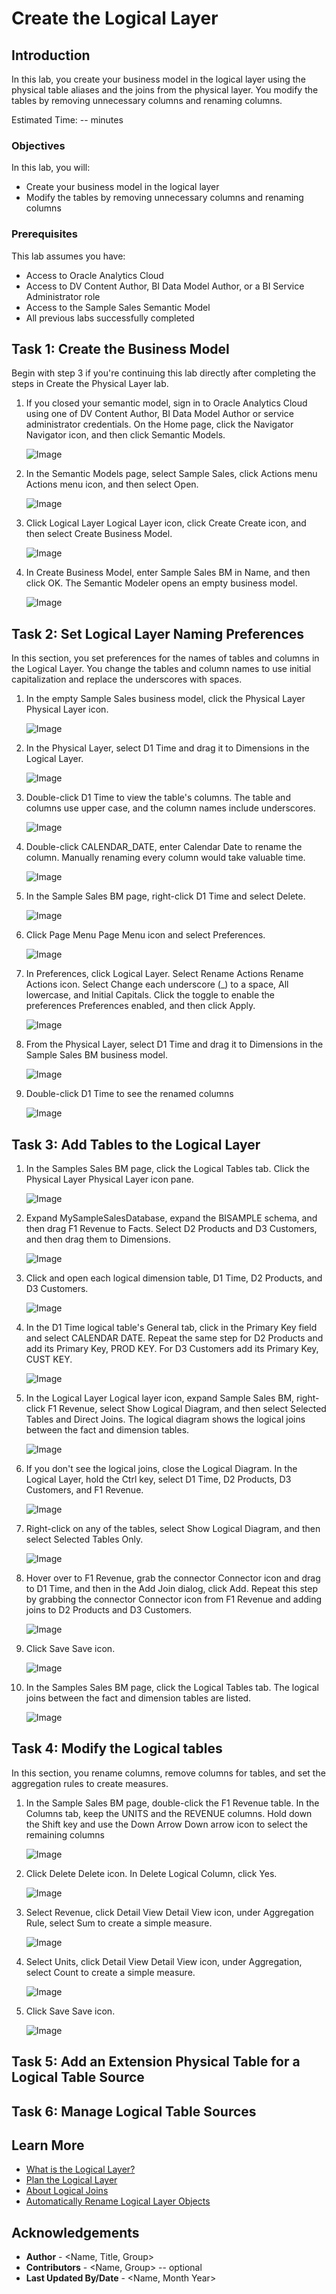 # Create the Logical Layer

## Introduction

In this lab, you create your business model in the logical layer using the physical table aliases and the joins from the physical layer. You modify the tables by removing unnecessary columns and renaming columns.

Estimated Time: -- minutes

### Objectives

In this lab, you will:
* Create your business model in the logical layer
* Modify the tables by removing unnecessary columns and renaming columns

### Prerequisites

This lab assumes you have:
* Access to Oracle Analytics Cloud
* Access to DV Content Author, BI Data Model Author, or a BI Service Administrator role
* Access to the Sample Sales Semantic Model
* All previous labs successfully completed

## Task 1: Create the Business Model

Begin with step 3 if you're continuing this lab directly after completing the steps in Create the Physical Layer lab.

1. If you closed your semantic model, sign in to Oracle Analytics Cloud using one of DV Content Author, BI Data Model Author or service administrator credentials. On the Home page, click the Navigator Navigator icon, and then click Semantic Models.

	![Image](images/image.png)

2. In the Semantic Models page, select Sample Sales, click Actions menu Actions menu icon, and then select Open.

	![Image](images/image.png)

3. Click Logical Layer Logical Layer icon, click Create Create icon, and then select Create Business Model.

	![Image](images/image.png)

4. In Create Business Model, enter Sample Sales BM in Name, and then click OK. The Semantic Modeler opens an empty business model.

	![Image](images/image.png)


## Task 2: Set Logical Layer Naming Preferences

In this section, you set preferences for the names of tables and columns in the Logical Layer. You change the tables and column names to use initial capitalization and replace the underscores with spaces.

1. In the empty Sample Sales business model, click the Physical Layer Physical Layer icon.

	![Image](images/image.png)

2. In the Physical Layer, select D1 Time and drag it to Dimensions in the Logical Layer.

	![Image](images/image.png)

3. Double-click D1 Time to view the table's columns. The table and columns use upper case, and the column names include underscores.

	![Image](images/image.png)

4. Double-click CALENDAR_DATE, enter Calendar Date to rename the column. Manually renaming every column would take valuable time.

	![Image](images/image.png)

5. In the Sample Sales BM page, right-click D1 Time and select Delete.

	![Image](images/image.png)

6. Click Page Menu Page Menu icon and select Preferences.

	![Image](images/image.png)

7. In Preferences, click Logical Layer. Select Rename Actions Rename Actions icon. Select Change each underscore (_) to a space, All lowercase, and Initial Capitals. Click the toggle to enable the preferences Preferences enabled, and then click Apply.

	![Image](images/image.png)

8. From the Physical Layer, select D1 Time and drag it to Dimensions in the Sample Sales BM business model.

	![Image](images/image.png)

9. Double-click D1 Time to see the renamed columns

	![Image](images/image.png)

## Task 3: Add Tables to the Logical Layer

1. In the Samples Sales BM page, click the Logical Tables tab. Click the Physical Layer Physical Layer icon pane.

	![Image](images/image.png)

2. Expand MySampleSalesDatabase, expand the BISAMPLE schema, and then drag F1 Revenue to Facts. Select D2 Products and D3 Customers, and then drag them to Dimensions.

	![Image](images/image.png)

3. Click and open each logical dimension table, D1 Time, D2 Products, and D3 Customers.

	![Image](images/image.png)

4. In the D1 Time logical table's General tab, click in the Primary Key field and select CALENDAR DATE. Repeat the same step for D2 Products and add its Primary Key, PROD KEY. For D3 Customers add its Primary Key, CUST KEY.

	![Image](images/image.png)

5. In the Logical Layer Logical layer icon, expand Sample Sales BM, right-click F1 Revenue, select Show Logical Diagram, and then select Selected Tables and Direct Joins. The logical diagram shows the logical joins between the fact and dimension tables.

	![Image](images/image.png)

6. If you don't see the logical joins, close the Logical Diagram. In the Logical Layer, hold the Ctrl key, select D1 Time, D2 Products, D3 Customers, and F1 Revenue.

	![Image](images/image.png)

7. Right-click on any of the tables, select Show Logical Diagram, and then select Selected Tables Only.

	![Image](images/image.png)

8. Hover over to F1 Revenue, grab the connector Connector icon and drag to D1 Time, and then in the Add Join dialog, click Add. Repeat this step by grabbing the connector Connector icon from F1 Revenue and adding joins to D2 Products and D3 Customers.

	![Image](images/image.png)

9. Click Save Save icon.

	![Image](images/image.png)

10. In the Samples Sales BM page, click the Logical Tables tab. The logical joins between the fact and dimension tables are listed.

	![Image](images/image.png)

## Task 4: Modify the Logical tables

In this section, you rename columns, remove columns for tables, and set the aggregation rules to create measures.

1. In the Sample Sales BM page, double-click the F1 Revenue table. In the Columns tab, keep the UNITS and the REVENUE columns. Hold down the Shift key and use the Down Arrow Down arrow icon to select the remaining columns

	![Image](images/image.png)

2. Click Delete Delete icon. In Delete Logical Column, click Yes.

	![Image](images/image.png)

3. Select Revenue, click Detail View Detail View icon, under Aggregation Rule, select Sum to create a simple measure.

	![Image](images/image.png)

4. Select Units, click Detail View Detail View icon, under Aggregation, select Count to create a simple measure.

	![Image](images/image.png)

5. Click Save Save icon.

	![Image](images/image.png)

## Task 5: Add an Extension Physical Table for a Logical Table Source



## Task 6: Manage Logical Table Sources



## Learn More
* [What is the Logical Layer?](https://docs.oracle.com/en/cloud/paas/analytics-cloud/acmdg/what-is-logical-layer.html)
* [Plan the Logical Layer](https://docs.oracle.com/en/cloud/paas/analytics-cloud/acmdg/plan-logical-layer.html#GUID-AED3B120-70F8-4837-9F2A-D9236F7BCCF0)
* [About Logical Joins](https://docs.oracle.com/en/cloud/paas/analytics-cloud/acmdg/work-logical-joins.html#GUID-3810662A-AFAE-4EF9-B7C9-0A70D81A5A9A)
* [Automatically Rename Logical Layer Objects](https://docs.oracle.com/en/cloud/paas/analytics-cloud/acmdg/automatically-rename-logical-layer-objects.html)

## Acknowledgements
* **Author** - <Name, Title, Group>
* **Contributors** -  <Name, Group> -- optional
* **Last Updated By/Date** - <Name, Month Year>
